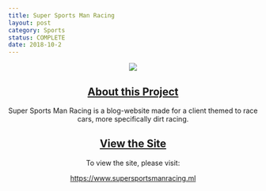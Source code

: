 ```yaml
---
title: Super Sports Man Racing
layout: post
category: Sports
status: COMPLETE
date: 2018-10-2
---
```


<center><img src="https://www.bradykondek.ga/pics/super-sports-man-racing.png">

## <u>About this Project</u>

Super Sports Man Racing is a blog-website made for a client themed to race cars, more specifically dirt racing.

## <u>View the Site</u>

To view the site, please visit:

<a target="_blank" href="https://www.supersportsmanracing.ml">https://www.supersportsmanracing.ml</a>
